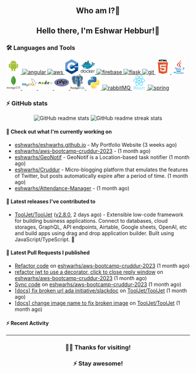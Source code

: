 <div align='center'>
  
## Who am I?🤔


Hello there, I'm Eshwar Hebbur!👋 
---

</div>

### 🛠 Languages and Tools
<p align="left"> <a href="https://developer.android.com" target="_blank" rel="noreferrer"> <img src="https://raw.githubusercontent.com/devicons/devicon/master/icons/android/android-original-wordmark.svg" alt="android" width="40" height="40"/> </a> <a href="https://angular.io" target="_blank" rel="noreferrer"> <img src="https://angular.io/assets/images/logos/angular/angular.svg" alt="angular" width="40" height="40"/> </a> <a href="https://aws.amazon.com" target="_blank" rel="noreferrer"> <img src="https://user-images.githubusercontent.com/25181517/183896132-54262f2e-6d98-41e3-8888-e40ab5a17326.png" alt="aws" width="40" height="40"/> </a> <a href="https://www.w3schools.com/cpp/" target="_blank" rel="noreferrer"> <img src="https://raw.githubusercontent.com/devicons/devicon/master/icons/cplusplus/cplusplus-original.svg" alt="cplusplus" width="40" height="40"/> </a> <a href="https://www.docker.com/" target="_blank" rel="noreferrer"> <img src="https://raw.githubusercontent.com/devicons/devicon/master/icons/docker/docker-original-wordmark.svg" alt="docker" width="40" height="40"/> </a> <a href="https://firebase.google.com/" target="_blank" rel="noreferrer"> <img src="https://www.vectorlogo.zone/logos/firebase/firebase-icon.svg" alt="firebase" width="40" height="40"/> </a> <a href="https://flask.palletsprojects.com/" target="_blank" rel="noreferrer"> <img src="https://www.vectorlogo.zone/logos/pocoo_flask/pocoo_flask-icon.svg" alt="flask" width="40" height="40"/> </a> <a href="https://git-scm.com/" target="_blank" rel="noreferrer"> <img src="https://www.vectorlogo.zone/logos/git-scm/git-scm-icon.svg" alt="git" width="40" height="40"/> </a> <a href="https://www.w3.org/html/" target="_blank" rel="noreferrer"> <img src="https://raw.githubusercontent.com/devicons/devicon/master/icons/html5/html5-original-wordmark.svg" alt="html5" width="40" height="40"/> </a> <a href="https://www.java.com" target="_blank" rel="noreferrer"> <img src="https://raw.githubusercontent.com/devicons/devicon/master/icons/java/java-original.svg" alt="java" width="40" height="40"/> </a> <a href="https://www.mongodb.com/" target="_blank" rel="noreferrer"> <img src="https://raw.githubusercontent.com/devicons/devicon/master/icons/mongodb/mongodb-original-wordmark.svg" alt="mongodb" width="40" height="40"/> </a> <a href="https://www.mysql.com/" target="_blank" rel="noreferrer"> <img src="https://raw.githubusercontent.com/devicons/devicon/master/icons/mysql/mysql-original-wordmark.svg" alt="mysql" width="40" height="40"/> </a> <a href="https://nodejs.org" target="_blank" rel="noreferrer"> <img src="https://raw.githubusercontent.com/devicons/devicon/master/icons/nodejs/nodejs-original-wordmark.svg" alt="nodejs" width="40" height="40"/> </a> <a href="https://www.php.net" target="_blank" rel="noreferrer"> <img src="https://raw.githubusercontent.com/devicons/devicon/master/icons/php/php-original.svg" alt="php" width="40" height="40"/> </a> <a href="https://www.postgresql.org" target="_blank" rel="noreferrer"> <img src="https://raw.githubusercontent.com/devicons/devicon/master/icons/postgresql/postgresql-original-wordmark.svg" alt="postgresql" width="40" height="40"/> </a> <a href="https://www.python.org" target="_blank" rel="noreferrer"> <img src="https://raw.githubusercontent.com/devicons/devicon/master/icons/python/python-original.svg" alt="python" width="40" height="40"/> </a> <a href="https://www.rabbitmq.com" target="_blank" rel="noreferrer"> <img src="https://www.vectorlogo.zone/logos/rabbitmq/rabbitmq-icon.svg" alt="rabbitMQ" width="40" height="40"/> </a> <a href="https://reactjs.org/" target="_blank" rel="noreferrer"> <img src="https://raw.githubusercontent.com/devicons/devicon/master/icons/react/react-original-wordmark.svg" alt="react" width="40" height="40"/> </a> <a href="https://spring.io/" target="_blank" rel="noreferrer"> <img src="https://www.vectorlogo.zone/logos/springio/springio-icon.svg" alt="spring" width="40" height="40"/> </a> </p>

### ⚡ GitHub stats

<p align="center">
  <img width="48%" src="https://github-readme-stats.vercel.app/api?username=eshwarhs&show_icons=true&theme=tokyonight" alt="GitHub readme stats" />
  <img width="48%" src="https://github-readme-streak-stats.herokuapp.com?user=eshwarhs&theme=dark&hide_border=true&date_format=M%20j%5B%2C%20Y%5D" alt="GitHub readme streak stats" />
</p>

#### 👷 Check out what I'm currently working on

- [eshwarhs/eshwarhs.github.io](https://github.com/eshwarhs/eshwarhs.github.io) - My Portfolio Website (3 weeks ago)
- [eshwarhs/aws-bootcamp-cruddur-2023](https://github.com/eshwarhs/aws-bootcamp-cruddur-2023) -  (1 month ago)
- [eshwarhs/GeoNotif](https://github.com/eshwarhs/GeoNotif) - GeoNotif is a Location-based task notifier (1 month ago)
- [eshwarhs/Cruddur](https://github.com/eshwarhs/Cruddur) - Micro-blogging platform that emulates the features of Twitter, but posts automatically expire after a period of time. (1 month ago)
- [eshwarhs/Attendance-Manager](https://github.com/eshwarhs/Attendance-Manager) -  (1 month ago)

#### 🔭 Latest releases I've contributed to

- [ToolJet/ToolJet](https://github.com/ToolJet/ToolJet) ([v2.8.0](https://github.com/ToolJet/ToolJet/releases/tag/v2.8.0), 2 days ago) - Extensible low-code framework for building business applications. Connect to databases, cloud storages, GraphQL, API endpoints, Airtable, Google sheets, OpenAI, etc and build apps using drag and drop application builder. Built using JavaScript/TypeScript. 🚀

#### 🔨 Latest Pull Requests I published

- [Refactor code](https://github.com/eshwarhs/aws-bootcamp-cruddur-2023/pull/8) on [eshwarhs/aws-bootcamp-cruddur-2023](https://github.com/eshwarhs/aws-bootcamp-cruddur-2023) (1 month ago)
- [refactor jwt to use a decorator, click to close reply window](https://github.com/eshwarhs/aws-bootcamp-cruddur-2023/pull/7) on [eshwarhs/aws-bootcamp-cruddur-2023](https://github.com/eshwarhs/aws-bootcamp-cruddur-2023) (1 month ago)
- [Sync code](https://github.com/eshwarhs/aws-bootcamp-cruddur-2023/pull/6) on [eshwarhs/aws-bootcamp-cruddur-2023](https://github.com/eshwarhs/aws-bootcamp-cruddur-2023) (1 month ago)
- [[docs] fix broken url ada initiative/slackdoc](https://github.com/ToolJet/ToolJet/pull/6362) on [ToolJet/ToolJet](https://github.com/ToolJet/ToolJet) (1 month ago)
- [[docs] change image name to fix broken image](https://github.com/ToolJet/ToolJet/pull/6353) on [ToolJet/ToolJet](https://github.com/ToolJet/ToolJet) (1 month ago)

#### ⚡ Recent Activity

<!--START_SECTION:activity-->
<!--END_SECTION:activity-->



---

<div align='center'>
  
### 🙇‍♂️ Thanks for visiting!
### ⚡ Stay awesome!
  
</div>


